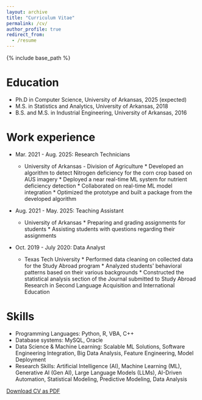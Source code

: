 ```yaml
---
layout: archive
title: "Curriculum Vitae"
permalink: /cv/
author_profile: true
redirect_from:
  - /resume
---
```


{% include base_path %}

Education
======
* Ph.D in Computer Science, University of Arkansas, 2025 (expected)
* M.S. in Statistics and Analytics, University of Arkansas, 2018
* B.S. and M.S. in Industrial Engineering, University of Arkansas, 2016

Work experience
======
* Mar. 2021 - Aug. 2025: Research Technicians
  * University of Arkansas - Division of Agriculture
        * Developed an algorithm to detect Nitrogen deficiency for the corn crop based on AUS imagery
        * Deployed a near real-time ML system for nutrient deficiency detection
        * Collaborated on real-time ML model integration
        * Optimized the prototype and built a package from the developed algorithm

* Aug. 2021 - May. 2025: Teaching Assistant
  * University of Arkansas
        * Preparing and grading assignments for students
        * Assisting students with questions regarding their assignments

* Oct. 2019 - July 2020: Data Analyst
  * Texas Tech University
        * Performed data cleaning on collected data for the Study Abroad program
        * Analyzed students' behavioral patterns based on their various backgrounds
        * Constructed the statistical analysis section of the Journal submitted to Study Abroad Research in Second Language Acquisition and International Education
  
Skills
======
* Programming Languages: Python, R, VBA, C++
* Database systems: MySQL, Oracle
* Data Science & Machine Learning: Scalable ML Solutions, Software Engineering Integration, Big Data Analysis, Feature Engineering, Model Deployment
* Research Skills: Artificial Intelligence (AI), Machine Learning (ML), Generative AI (Gen AI), Large Language Models (LLMs), AI-Driven Automation, Statistical Modeling, Predictive Modeling, Data Analysis

[Download CV as PDF](https://tbui001.github.io/files/Thanh_Bui_Resume.pdf)
